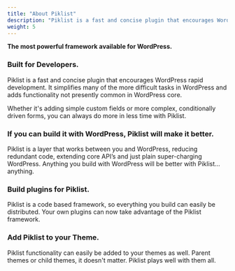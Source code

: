 ```yaml
---
title: "About Piklist"
description: "Piklist is a fast and concise plugin that encourages WordPress rapid development. It simplifies many of the more difficult tasks in WordPress and adds functionality not presently common in WordPress core."
weight: 5
---
```

**The most powerful framework available for WordPress.**

### Built for Developers.
Piklist is a fast and concise plugin that encourages WordPress rapid development. It simplifies many of the more difficult tasks in WordPress and adds functionality not presently common in WordPress core.

Whether it's adding simple custom fields or more complex, conditionally driven forms, you can always do more in less time with Piklist.


### If you can build it with WordPress, Piklist will make it better.
Piklist is a layer that works between you and WordPress, reducing redundant code, extending core API’s and just plain super-charging WordPress. Anything you build with WordPress will be better with Piklist…anything.

### Build plugins for Piklist.
Piklist is a code based framework, so everything you build can easily be distributed. Your own plugins can now take advantage of the Piklist framework.

### Add Piklist to your Theme.
Piklist functionality can easily be added to your themes as well. Parent themes or child themes, it doesn't matter. Piklist plays well with them all.
